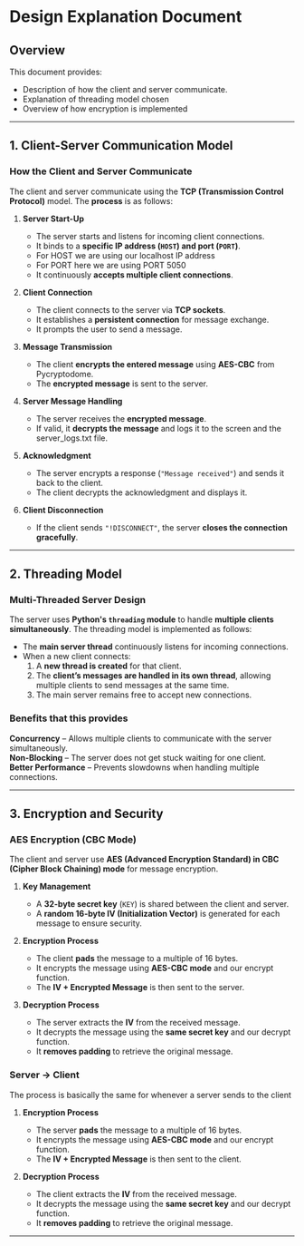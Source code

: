 # Design Explanation Document

## Overview
This document provides:
 - Description of how the client and server communicate.
 - Explanation of threading model chosen
 - Overview of how encryption is implemented

---

## **1. Client-Server Communication Model**
### **How the Client and Server Communicate**
The client and server communicate using the **TCP (Transmission Control Protocol)** model. The **process** is as follows:

1. **Server Start-Up**  
   - The server starts and listens for incoming client connections.
   - It binds to a **specific IP address (`HOST`) and port (`PORT`)**.
   - For HOST we are using our localhost IP address
   - For PORT here we are using PORT 5050
   - It continuously **accepts multiple client connections**.

2. **Client Connection**  
   - The client connects to the server via **TCP sockets**.
   - It establishes a **persistent connection** for message exchange.
   - It prompts the user to send a message.

3. **Message Transmission**  
   - The client **encrypts the entered message** using **AES-CBC** from Pycryptodome.
   - The **encrypted message** is sent to the server.

4. **Server Message Handling**  
   - The server receives the **encrypted message**.
   - If valid, it **decrypts the message** and logs it to the screen and the server_logs.txt file.

5. **Acknowledgment**  
   - The server encrypts a response (`"Message received"`) and sends it back to the client.
   - The client decrypts the acknowledgment and displays it.

6. **Client Disconnection**  
   - If the client sends `"!DISCONNECT"`, the server **closes the connection gracefully**.

---

## **2. Threading Model**
### **Multi-Threaded Server Design**
The server uses **Python's `threading` module** to handle **multiple clients simultaneously**. The threading model is implemented as follows:

- The **main server thread** continuously listens for incoming connections.
- When a new client connects:
  1. A **new thread is created** for that client.
  2. The **client’s messages are handled in its own thread**, allowing multiple clients to send messages at the same time.
  3. The main server remains free to accept new connections.

### **Benefits that this provides**

 **Concurrency** – Allows multiple clients to communicate with the server simultaneously.  
 **Non-Blocking** – The server does not get stuck waiting for one client.  
 **Better Performance** – Prevents slowdowns when handling multiple connections.  

---

## **3. Encryption and Security**
### **AES Encryption (CBC Mode)**
The client and server use **AES (Advanced Encryption Standard) in CBC (Cipher Block Chaining) mode** for message encryption.

1. **Key Management**
   - A **32-byte secret key** (`KEY`) is shared between the client and server.
   - A **random 16-byte IV (Initialization Vector)** is generated for each message to ensure security.

2. **Encryption Process**
   - The client **pads** the message to a multiple of 16 bytes.
   - It encrypts the message using **AES-CBC mode** and our encrypt function.
   - The **IV + Encrypted Message** is then sent to the server.

3. **Decryption Process**
   - The server extracts the **IV** from the received message.
   - It decrypts the message using the **same secret key** and our decrypt function.
   - It **removes padding** to retrieve the original message.
  
### Server -> Client
The process is basically the same for whenever a server sends to the client

1. **Encryption Process**
   - The server **pads** the message to a multiple of 16 bytes.
   - It encrypts the message using **AES-CBC mode** and our encrypt function.
   - The **IV + Encrypted Message** is then sent to the client.

2. **Decryption Process**
   - The client extracts the **IV** from the received message.
   - It decrypts the message using the **same secret key** and our decrypt function.
   - It **removes padding** to retrieve the original message.
---
